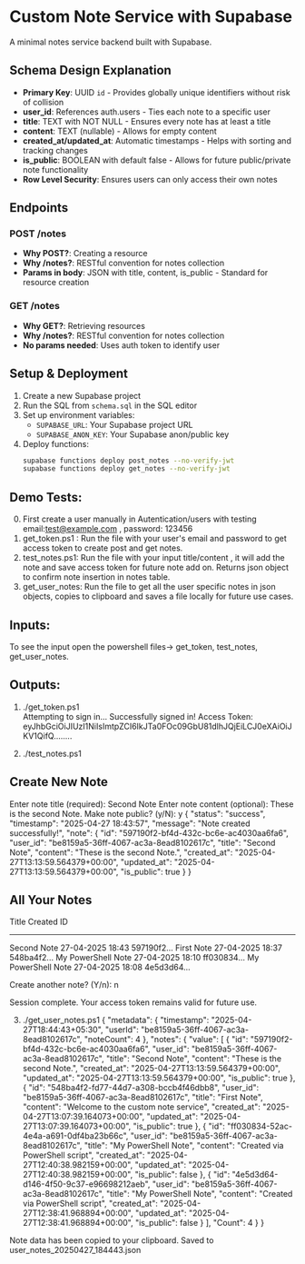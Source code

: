 # Custom Note Service with Supabase

A minimal notes service backend built with Supabase.

## Schema Design Explanation

- **Primary Key**: UUID `id` - Provides globally unique identifiers without risk of collision
- **user_id**: References auth.users - Ties each note to a specific user
- **title**: TEXT with NOT NULL - Ensures every note has at least a title
- **content**: TEXT (nullable) - Allows for empty content
- **created_at/updated_at**: Automatic timestamps - Helps with sorting and tracking changes
- **is_public**: BOOLEAN with default false - Allows for future public/private note functionality
- **Row Level Security**: Ensures users can only access their own notes

## Endpoints

### POST /notes
- **Why POST?**: Creating a resource
- **Why /notes?**: RESTful convention for notes collection
- **Params in body**: JSON with title, content, is_public - Standard for resource creation

### GET /notes
- **Why GET?**: Retrieving resources
- **Why /notes?**: RESTful convention for notes collection
- **No params needed**: Uses auth token to identify user

## Setup & Deployment

1. Create a new Supabase project
2. Run the SQL from `schema.sql` in the SQL editor
3. Set up environment variables:
   - `SUPABASE_URL`: Your Supabase project URL
   - `SUPABASE_ANON_KEY`: Your Supabase anon/public key
4. Deploy functions:
   ```bash
   supabase functions deploy post_notes --no-verify-jwt
   supabase functions deploy get_notes --no-verify-jwt

## Demo Tests: 
0. First create a user manually in Autentication/users with testing email:test@example.com , password: 123456
1. get_token.ps1 : Run the file with your user's email and password to get access token to create post and get notes.
2. test_notes.ps1: Run the file with your input  title/content , it will add the note and save access token for future note add on. Returns json object to confirm note insertion in notes table.
3. get_user_notes: Run the file to get all the user specific notes in json objects, copies to clipboard and saves a file locally for future use cases.
## Inputs:
To see the input open the powershell files-> get_token, test_notes, get_user_notes.
## Outputs:
1. ./get_token.ps1     
Attempting to sign in...
Successfully signed in!
Access Token: eyJhbGciOiJIUzI1NiIsImtpZCI6IkJTa0FOc09GbU81dlhJQjEiLCJ0eXAiOiJKV1QifQ........

2. ./test_notes.ps1

Create New Note
---------------
Enter note title (required): Second Note
Enter note content (optional): These is the second Note.
Make note public? (y/N): y
{
    "status":  "success",
    "timestamp":  "2025-04-27 18:43:57",
    "message":  "Note created successfully!",
    "note":  {
                 "id":  "597190f2-bf4d-432c-bc6e-ac4030aa6fa6",
                 "user_id":  "be8159a5-36ff-4067-ac3a-8ead8102617c",
                 "title":  "Second Note",
                 "content":  "These is the second Note.",
                 "created_at":  "2025-04-27T13:13:59.564379+00:00",
                 "updated_at":  "2025-04-27T13:13:59.564379+00:00",
                 "is_public":  true
             }
}

All Your Notes
--------------

Title              Created          ID
-----              -------          --
Second Note        27-04-2025 18:43 597190f2...
First Note         27-04-2025 18:37 548ba4f2...
My PowerShell Note 27-04-2025 18:10 ff030834...
My PowerShell Note 27-04-2025 18:08 4e5d3d64...



Create another note? (Y/n): n

Session complete. Your access token remains valid for future use.

3.  ./get_user_notes.ps1
{
    "metadata":  {
                     "timestamp":  "2025-04-27T18:44:43+05:30",
                     "userId":  "be8159a5-36ff-4067-ac3a-8ead8102617c",
                     "noteCount":  4
                 },
    "notes":  {
                  "value":  [
                                {
                                    "id":  "597190f2-bf4d-432c-bc6e-ac4030aa6fa6",
                                    "user_id":  "be8159a5-36ff-4067-ac3a-8ead8102617c",
                                    "title":  "Second Note",
                                    "content":  "These is the second Note.",
                                    "created_at":  "2025-04-27T13:13:59.564379+00:00",
                                    "updated_at":  "2025-04-27T13:13:59.564379+00:00",
                                    "is_public":  true
                                },
                                {
                                    "id":  "548ba4f2-fd77-44d7-a308-bccb4f46dbb8",
                                    "user_id":  "be8159a5-36ff-4067-ac3a-8ead8102617c",
                                    "title":  "First Note",
                                    "content":  "Welcome to the custom note service",
                                    "created_at":  "2025-04-27T13:07:39.164073+00:00",
                                    "updated_at":  "2025-04-27T13:07:39.164073+00:00",
                                    "is_public":  true
                                },
                                {
                                    "id":  "ff030834-52ac-4e4a-a691-0df4ba23b66c",
                                    "user_id":  "be8159a5-36ff-4067-ac3a-8ead8102617c",
                                    "title":  "My PowerShell Note",
                                    "content":  "Created via PowerShell script",
                                    "created_at":  "2025-04-27T12:40:38.982159+00:00",
                                    "updated_at":  "2025-04-27T12:40:38.982159+00:00",
                                    "is_public":  false
                                },
                                {
                                    "id":  "4e5d3d64-d146-4f50-9c37-e96698212aeb",
                                    "user_id":  "be8159a5-36ff-4067-ac3a-8ead8102617c",
                                    "title":  "My PowerShell Note",
                                    "content":  "Created via PowerShell script",
                                    "created_at":  "2025-04-27T12:38:41.968894+00:00",
                                    "updated_at":  "2025-04-27T12:38:41.968894+00:00",
                                    "is_public":  false
                                }
                            ],
                  "Count":  4
              }
}

Note data has been copied to your clipboard.
Saved to user_notes_20250427_184443.json